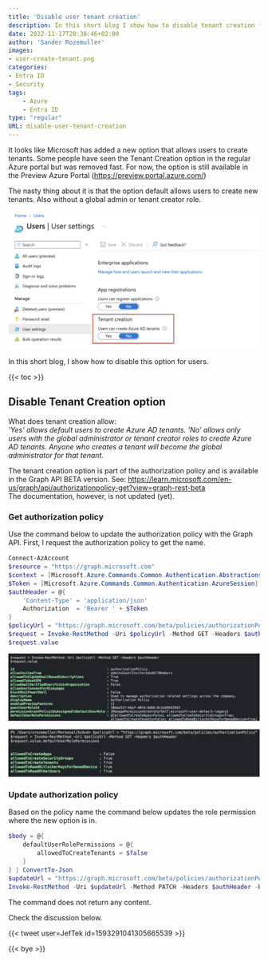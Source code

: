```yaml
---
title: 'Disable user tenant creation'
description: In this short blog I show how to disable tenant creation for end users. This new option is enabled by default. 
date: 2022-11-17T20:38:46+02:00
author: 'Sander Rozemuller'
images:
- user-create-tenant.png
categories:
- Entra ID
- Security
tags:
    - Azure
    - Entra ID
type: "regular"
URL: disable-user-tenant-creation
---
```


It looks like Microsoft has added a new option that allows users to create tenants. Some people have seen the Tenant Creation option in the regular Azure portal but was removed fast. For now, the option is still available in the Preview Azure Portal (https://preview.portal.azure.com/)

The nasty thing about it is that the option default allows users to create new tenants. Also without a global admin or tenant creator role.  

![tenant-creation](tenant-creation.png)

In this short blog, I show how to disable this option for users. 

{{< toc >}}


## Disable Tenant Creation option

What does tenant creation allow:  
*'Yes' allows default users to create Azure AD tenants. 'No' allows only users with the global administrator or tenant creator roles to create Azure AD tenants. Anyone who creates a tenant will become the global administrator for that tenant.*

The tenant creation option is part of the authorization policy and is available in the Graph API BETA version. See: https://learn.microsoft.com/en-us/graph/api/authorizationpolicy-get?view=graph-rest-beta  
The documentation, however, is not updated (yet).

### Get authorization policy
Use the command below to update the authorization policy with the Graph API. First, I request the authorization policy to get the name.

```powershell
Connect-AzAccount
$resource = "https://graph.microsoft.com"
$context = [Microsoft.Azure.Commands.Common.Authentication.Abstractions.AzureRmProfileProvider]::Instance.Profile.DefaultContext
$Token = [Microsoft.Azure.Commands.Common.Authentication.AzureSession]::Instance.AuthenticationFactory.Authenticate($context.Account, $context.Environment, $context.Tenant.Id.ToString(), $null, [Microsoft.Azure.Commands.Common.Authentication.ShowDialog]::Never, $null, $resource).AccessToken
$authHeader = @{
    'Content-Type' = 'application/json'
    Authorization  = 'Bearer ' + $Token
}
$policyUrl = "https://graph.microsoft.com/beta/policies/authorizationPolicy"
$request = Invoke-RestMethod -Uri $policyUrl -Method GET -Headers $authHeader
$request.value
```
![authorization-policy](authorization-policy.png)

![default-role-permissions](default-role-permissions.png)

### Update authorization policy
Based on the policy name the command below updates the role permission where the new option is in.

```powershell
$body = @{
    defaultUserRolePermissions = @{
        allowedToCreateTenants = $false
    } 
} | ConvertTo-Json
$updateUrl = "https://graph.microsoft.com/beta/policies/authorizationPolicy/{0}" -f $req.value.id
Invoke-RestMethod -Uri $updateUrl -Method PATCH -Headers $authHeader -Body $body
```
The command does not return any content.


Check the discussion below.

{{< tweet user=JefTek id=1593291041305665539 >}}

{{< bye >}}